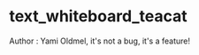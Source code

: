 text_whiteboard_teacat
======================

Author : Yami Oldmel, it's not a bug, it's a feature!
